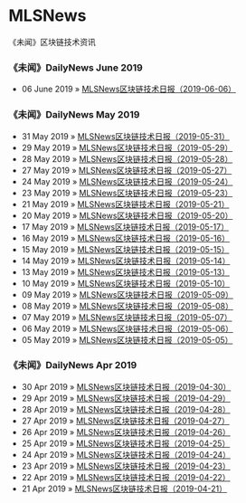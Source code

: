 # MLSNews
《未闻》区块链技术资讯 

### 《未闻》DailyNews June 2019
- 06 June 2019 » [MLSNews区块链技术日报（2019-06-06）](./DailyNews/20190606.md)
### 《未闻》DailyNews May 2019
- 31 May 2019 » [MLSNews区块链技术日报（2019-05-31）](./DailyNews/20190531.md)
- 29 May 2019 » [MLSNews区块链技术日报（2019-05-29）](./DailyNews/20190529.md)
- 28 May 2019 » [MLSNews区块链技术日报（2019-05-28）](./DailyNews/20190528.md)
- 27 May 2019 » [MLSNews区块链技术日报（2019-05-27）](./DailyNews/20190527.md)
- 24 May 2019 » [MLSNews区块链技术日报（2019-05-24）](./DailyNews/20190524.md)
- 23 May 2019 » [MLSNews区块链技术日报（2019-05-23）](./DailyNews/20190523.md)
- 21 May 2019 » [MLSNews区块链技术日报（2019-05-21）](./DailyNews/20190521.md)
- 20 May 2019 » [MLSNews区块链技术日报（2019-05-20）](./DailyNews/20190520.md)
- 17 May 2019 » [MLSNews区块链技术日报（2019-05-17）](./DailyNews/20190517.md)
- 16 May 2019 » [MLSNews区块链技术日报（2019-05-16）](./DailyNews/20190516.md)
- 15 May 2019 » [MLSNews区块链技术日报（2019-05-15）](./DailyNews/20190515.md)
- 14 May 2019 » [MLSNews区块链技术日报（2019-05-14）](./DailyNews/20190514.md)
- 13 May 2019 » [MLSNews区块链技术日报（2019-05-13）](./DailyNews/20190513.md)
- 10 May 2019 » [MLSNews区块链技术日报（2019-05-10）](./DailyNews/20190510.md)
- 09 May 2019 » [MLSNews区块链技术日报（2019-05-09）](./DailyNews/20190509.md)
- 08 May 2019 » [MLSNews区块链技术日报（2019-05-08）](./DailyNews/20190508.md)
- 07 May 2019 » [MLSNews区块链技术日报（2019-05-07）](./DailyNews/20190507.md)
- 06 May 2019 » [MLSNews区块链技术日报（2019-05-06）](./DailyNews/20190506.md)
- 05 May 2019 » [MLSNews区块链技术日报（2019-05-05）](./DailyNews/20190505.md)
### 《未闻》DailyNews Apr 2019
- 30 Apr 2019 » [MLSNews区块链技术日报（2019-04-30）](./DailyNews/20190430.md)
- 29 Apr 2019 » [MLSNews区块链技术日报（2019-04-29）](./DailyNews/20190429.md)
- 28 Apr 2019 » [MLSNews区块链技术日报（2019-04-28）](./DailyNews/20190428.md)
- 27 Apr 2019 » [MLSNews区块链技术日报（2019-04-27）](./DailyNews/20190427.md)
- 26 Apr 2019 » [MLSNews区块链技术日报（2019-04-26）](./DailyNews/20190426.md)
- 25 Apr 2019 » [MLSNews区块链技术日报（2019-04-25）](./DailyNews/20190425.md)
- 24 Apr 2019 » [MLSNews区块链技术日报（2019-04-24）](./DailyNews/20190424.md)
- 23 Apr 2019 » [MLSNews区块链技术日报（2019-04-23）](./DailyNews/20190423.md)
- 22 Apr 2019 » [MLSNews区块链技术日报（2019-04-22）](./DailyNews/20190422.md)
- 21 Apr 2019 » [MLSNews区块链技术日报（2019-04-21）](./DailyNews/20190421.md)